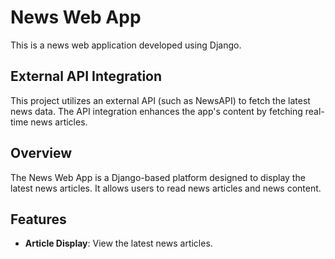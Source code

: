 <h1>News Web App</h1>

<p>This is a news web application developed using Django.</p>

## External API Integration

This project utilizes an external API (such as NewsAPI) to fetch the latest news data. The API integration enhances the app's content by fetching real-time news articles.

## Overview

The News Web App is a Django-based platform designed to display the latest news articles. It allows users to read news articles and news content.

## Features

- **Article Display**: View the latest news articles.
